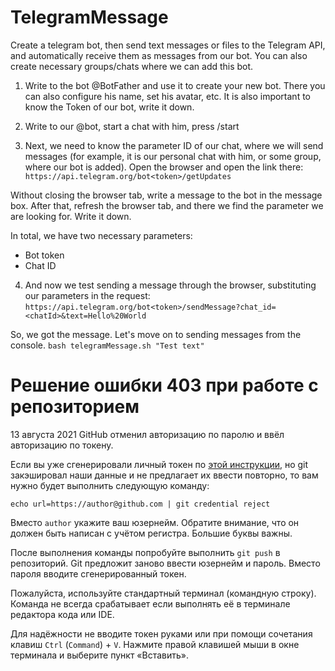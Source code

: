# TelegramMessage

Create a telegram bot, then send text messages or files to the Telegram API, and automatically receive them as messages from our bot. You can also create necessary groups/chats where we can add this bot.

1. Write to the bot @BotFather and use it to create your new bot. There you can also configure his name, set his avatar, etc. It is also important to know the Token of our bot, write it down.

2. Write to our @bot, start a chat with him, press /start

3. Next, we need to know the parameter ID of our chat, where we will send messages (for example, it is our personal chat with him, or some group, where our bot is added). Open the browser and open the link there:
`https://api.telegram.org/bot<token>/getUpdates`

Without closing the browser tab, write a message to the bot in the message box. After that, refresh the browser tab, and there we find the parameter we are looking for. Write it down.

In total, we have two necessary parameters:
- Bot token
- Chat ID

4. And now we test sending a message through the browser, substituting our parameters in the request:
`https://api.telegram.org/bot<token>/sendMessage?chat_id=<chatId>&text=Hello%20World`

So, we got the message. Let's move on to sending messages from the console.
`bash telegramMessage.sh "Test text"`


# Решение ошибки 403 при работе с репозиторием

13 августа 2021 GitHub отменил авторизацию по паролю и ввёл авторизацию по токену.

Если вы уже сгенерировали личный токен по [этой инструкции](../github-access-token/), но git закэшировал наши данные и не предлагает их ввести повторно, то вам нужно будет выполнить следующую команду:

```
echo url=https://author@github.com | git credential reject
```

Вместо `author` укажите ваш юзернейм. Обратите внимание, что он должен быть написан с учётом регистра. Большие буквы важны.

После выполнения команды попробуйте выполнить `git push` в репозиторий. Git предложит заново ввести юзернейм и пароль. Вместо пароля вводите сгенерированный токен. 

Пожалуйста, используйте стандартный терминал (командную строку). Команда не всегда срабатывает если выполнять её в терминале редактора кода или IDE. 

Для надёжности не вводите токен руками или при помощи сочетания клавиш `Ctrl` (`Command`) + `V`. Нажмите правой клавишей мыши в окне терминала и выберите пункт «Вставить».

